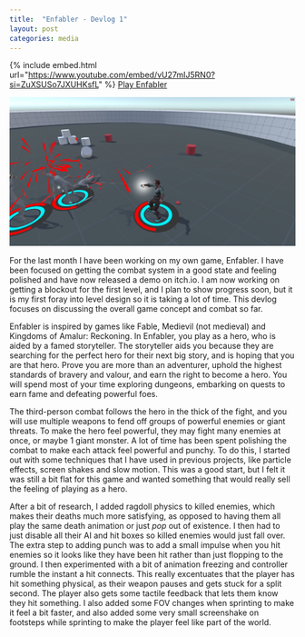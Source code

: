 ```yaml
---
title:  "Enfabler - Devlog 1"
layout: post
categories: media
---
```


{% include embed.html url="https://www.youtube.com/embed/vU27mIJ5RN0?si=ZuXSUSo7JXUHKsfL" %}
[Play Enfabler](https://andrewjscott02.itch.io/enfabler)



![Game Screenshot](https://raw.githubusercontent.com/andrewscott02/andrewscott02.github.io/master/_posts/Images/Enfabler%20(1).png)

For the last month I have been working on my own game, Enfabler. I have been focused on getting the combat system in a good state and feeling polished and have now released a demo on itch.io. I am now working on getting a blockout for the first level, and I plan to show progress soon, but it is my first foray into level design so it is taking a lot of time. This devlog focuses on discussing the overall game concept and combat so far.

Enfabler is inspired by games like Fable, Medievil (not medieval) and Kingdoms of Amalur: Reckoning. In Enfabler, you play as a hero, who is aided by a famed storyteller. The storyteller aids you because they are searching for the perfect hero for their next big story, and is hoping that you are that hero. Prove you are more than an adventurer, uphold the highest standards of bravery and valour, and earn the right to become a hero. You will spend most of your time exploring dungeons, embarking on quests to earn fame and defeating powerful foes.

The third-person combat follows the hero in the thick of the fight, and you will use multiple weapons to fend off groups of powerful enemies or giant threats. To make the hero feel powerful, they may fight many enemies at once, or maybe 1 giant monster. A lot of time has been spent polishing the combat to make each attack feel powerful and punchy. To do this, I started out with some techniques that I have used in previous projects, like particle effects, screen shakes and slow motion. This was a good start, but I felt it was still a bit flat for this game and wanted something that would really sell the feeling of playing as a hero.

After a bit of research, I added ragdoll physics to killed enemies, which makes their deaths much more satisfying, as opposed to having them all play the same death animation or just *pop* out of existence. I then had to just disable all their AI and hit boxes so killed enemies would just fall over. The extra step to adding punch was to add a small impulse when you hit enemies so it looks like they have been hit rather than just flopping to the ground. I then experimented with a bit of animation freezing and controller rumble the instant a hit connects. This really excentuates that the player has hit something physical, as their weapon pauses and gets stuck for a split second. The player also gets some tactile feedback that lets them know they hit something. I also added some FOV changes when sprinting to make it feel a bit faster, and also added some very small screenshake on footsteps while sprinting to make the player feel like part of the world.
